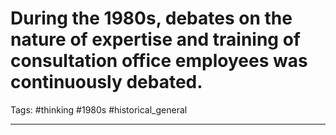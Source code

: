 # During the 1980s, debates on the nature of expertise and training of consultation office employees was continuously debated.
Tags: #thinking #1980s #historical_general 

---
